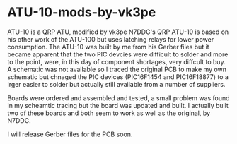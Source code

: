 # ATU-10-mods-by-vk3pe

ATU-10 is a QRP ATU, modified by vk3pe
N7DDC's QRP ATU-10 is based on his other work of the ATU-100 but uses latching relays for lower power consumption.
The ATU-10 was built by me from his Gerber files but it became apparent that the two PIC devcies were difficult to solder and more to the point, were, in this day of component shortages, very diffcult to buy.
A schematic was not available so I traced the original PCB to make my own schematic but chnaged the PIC devices (PIC16F1454 and PIC16F18877) to a lrger easier to solder but actually still available from a number of suppliers.

Boards were ordered and assembled and tested, a small problem was found in my scheamtic tracing but the board was updated and built.  I actually built two of these boards and both seem to work as well as the original, by N7DDC.

I will release Gerber files for the PCB soon.
